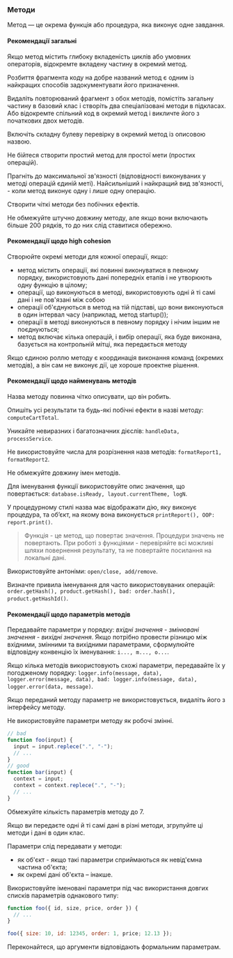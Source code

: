 ### Методи

Метод — це окрема функція або процедура, яка виконує одне завдання.

#### Рекомендації загальні

Якщо метод містить глибоку вкладеність циклів або умовних операторів, відокремте вкладену частину в окремий метод.

Розбиття фрагмента коду на добре названий метод є одним із найкращих способів задокументувати його призначення.

Видаліть повторюваний фрагмент з обох методів, помістіть загальну частину в базовий клас і створіть два спеціалізовані методи в підкласах. Або відокремте спільний код в окремий метод і викличте його з початкових двох методів.

Включіть складну булеву перевірку в окремий метод із описовою назвою.

Не бійтеся створити простий метод для простої мети (простих операцій).

Прагніть до максимальної зв'язності (відповідності виконуваних у методі операцій єдиній меті). Найсильніший і найкращий вид зв'язності, - коли метод виконує одну і лише одну операцію.

Створити чіткі методи без побічних ефектів.

Не обмежуйте штучно довжину методу, але якщо вони включають більше 200 рядків, то до них слід ставитися обережно.

#### Рекомендації щодо high cohesion

Створюйте окремі методи для кожної операції, якщо:

- метод містить операції, які повинні виконуватися в певному порядку, використовують дані попередніх етапів і не утворюють одну функцію в цілому;
- операції, що виконуються в методі, використовують одні й ті самі дані і не пов'язані між собою
- операції об'єднуються в метод на тій підставі, що вони виконуються в один інтервал часу (наприклад, метод startup());
- операції в методі виконуються в певному порядку і нічим іншим не поєднуються;
- метод включає кілька операцій, і вибір операції, яка буде виконана, базується на контрольній мітці, яка передається методу

Якщо єдиною роллю методу є координація виконання команд (окремих методів), а він сам не виконує дії, це хороше проектне рішення.

#### Рекомендації щодо найменувань методів

Назва методу повинна чітко описувати, що він робить.

Опишіть усі результати та будь-які побічні ефекти в назві методу: `computeCartTotal`.

Уникайте невиразних і багатозначних дієслів: `handleData, processService`.

Не використовуйте числа для розрізнення назв методів: `formatReport1, formatReport2`.

Не обмежуйте довжину імен методів.

Для іменування функції використовуйте опис значення, що повертається: `database.isReady, layout.currentTheme, logN`.

У процедурному стилі назва має відображати дію, яку виконує процедура, та об’єкт, на якому вона виконується `printReport(), OOP: report.print()`.

> Функція - це метод, що повертає значення. Процедури значень не повертають. При роботі з функціями - перевіряйте всі можливі шляхи повернення результату, та не повертайте посилання на локальні дані.

Використовуйте антоніми: `open/close, add/remove`.

Визначте привила іменування для часто використовуваних операцій: `order.getHash(), product.getHash(), bad: order.hash(), product.getHashId()`.

#### Рекомендації щодо параметрів методів

Передавайте параметри у порядку: _вхідні значення_ - _змінювані значення_ - _вихідні значення_. Якщо потрібно провести різницю між вхідними, змінними та вихідними параметрами, сформулюйте відповідну конвенцію їх іменування: `i..., m..., o...`.

Якщо кілька методів використовують схожі параметри, передавайте їх у погодженому порядку: `logger.info(message, data), logger.error(message, data), bad: logger.info(message, data), logger.error(data, message)`.

Якщо переданий методу параметр не використовується, видаліть його з інтерфейсу методу.

Не використовуйте параметри методу як робочі змінні.

```javascript
// bad
function foo(input) {
  input = input.replece(".", "-");
  // ...
}
// good
function bar(input) {
  context = input;
  context = context.replece(".", "-");
  // ...
}
```

Обмежуйте кількість параметрів методу до 7.

Якщо ви передаєте одні й ті самі дані в різні методи, згрупуйте ці методи і дані в один клас.

Параметри слід передавати у методи:

- як об'єкт - якщо такі параметри сприймаються як невід'ємна частина об'єкта;
- як окремі дані об'єкта – інакше.

Використовуйте іменовані параметри під час використання довгих списків параметрів однакового типу:

```javascript
function foo({ id, size, price, order }) {
  // ...
}

foo({ size: 10, id: 12345, order: 1, price; 12.13 });
```

Переконайтеся, що аргументи відповідають формальним параметрам.
